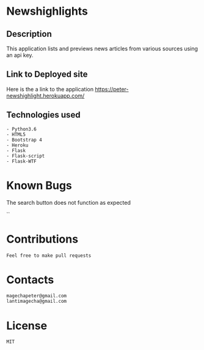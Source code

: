# Newshighlights
## Description
This application lists and previews news articles from various sources using an api key.   
## Link to Deployed site
Here is the a link to the application https://peter-newshighlight.herokuapp.com/ 
## Technologies used
```
- Python3.6
- HTML5
- Bootstrap 4 
- Heroku
- Flask
- Flask-script
- Flask-WTF
```
# Known Bugs
 The search button does not function as expected

``
# Contributions
```
Feel free to make pull requests
``` 
# Contacts
```
magechapeter@gmail.com
lantimagecha@gmail.com
```
# License
```
MIT